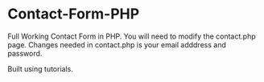 # Contact-Form-PHP
Full Working Contact Form in PHP. You will need to modify the contact.php page. Changes needed in contact.php is your email adddress and password.

Built using tutorials.

